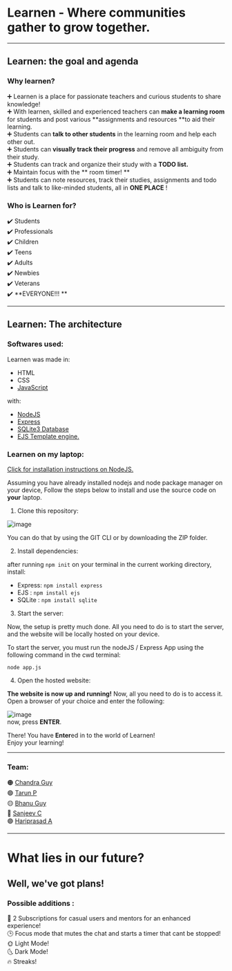 # Learnen - Where communities gather to grow together.
---

## Learnen: the goal and agenda

### Why learnen?
➕ Learnen is a place for passionate teachers and curious students to share knowledge! <br>
➕ With learnen, skilled and experienced teachers can **make a learning room** for students and post various **assignments and resources **to aid their learning. <br>
➕ Students can **talk to other students** in the learning room and help each other out. <br>
➕ Students can **visually track their progress** and remove all ambiguity from their study. <br>
➕ Students can track and organize their study with a **TODO list.** <br>
➕ Maintain focus with the ** room timer! ** <br>
➕ Students can note resources, track their studies, assignments and todo lists and talk to like-minded students, all in **ONE PLACE** !

### Who is Learnen for?

✔️ Students <br>
✔️ Professionals <br>
✔️ Children <br>
✔️ Teens <br>
✔️ Adults <br>
✔️ Newbies <br>
✔️ Veterans <br>
✔️ **EVERYONE!!! ** <br>

---

## Learnen: The architecture

### Softwares used:

Learnen was made in:

* HTML
* CSS
* [JavaScript](https://developer.mozilla.org/en-US/docs/Web/JavaScript)

with:
* [NodeJS](https://nodejs.org/en/docs)
* [Express](https://expressjs.com/)
* [SQLite3 Database](https://www.sqlite.org/docs.html)
* [EJS Template engine.](https://ejs.co/#docs)

### Learnen on my laptop:

[Click for installation instructions on NodeJS.](https://nodejs.org/en/download/package-manager)

Assuming you have already installed nodejs and node package manager on your device, 
Follow the steps below to install and use the source code on **your** laptop.

1. Clone this repository:

![image](https://user-images.githubusercontent.com/104731395/226577933-34a74250-d14b-4645-8a27-075ddf9ee8a4.png) <br>

You can do that by using the GIT CLI or by downloading the ZIP folder. <br> 

2. Install dependencies:

after running `npm init` on your terminal 
in the current working directory, install: <br>

- Express: `npm install express`
- EJS    : `npm install ejs`
- SQLite : `npm install sqlite`

3. Start the server:

Now, the setup is pretty much done. All you need to do is to start the server, and the website will be locally hosted on your device.

To start the server, you must run the nodeJS / Express App using the following command in the cwd terminal: <br>

`node app.js`


4. Open the hosted website: 

**The website is now up and running!** Now, all you need to do is to access it. <br>
Open a browser of your choice and enter the following: <br>

![image](https://user-images.githubusercontent.com/104731395/226592085-d39361df-7632-4dc2-b422-2d6d0c39732c.png)
<br>
now, press **ENTER**. <br>

There! You have **Enter**ed in to the world of Learnen! <br>
Enjoy your learning! 

---

### Team: 

🟠 [Chandra Guy]() <br>
🟢 [Tarun P]() <br>
🟡 [Bhanu Guy]() <br>
🔴 [Sanjeev C]() <br>
🟣 [Hariprasad A]() <br>

---
# What lies in our future?

## Well, we've got plans!

### Possible additions : 

💸 2 Subscriptions for casual users and mentors for an enhanced experience! <br>
🕒 Focus mode that mutes the chat and starts a timer that cant be stopped! <br>
🌞 Light Mode!<br>
🌜 Dark Mode!<br>
🔥 Streaks! <br>








